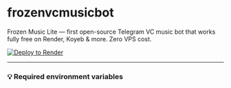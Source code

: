 # frozenvcmusicbot
Frozen Music Lite — first open-source Telegram VC music bot that works fully free on Render, Koyeb &amp; more. Zero VPS cost.


[![Deploy to Render](https://render.com/images/deploy-to-render-button.svg)](https://render.com/deploy)

---

### 💡 Required environment variables

